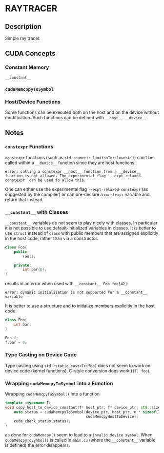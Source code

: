# RAYTRACER

## Description

Simple ray tracer.

## CUDA Concepts

### Constant Memory

`__constant__`

### `cudaMemcopyToSymbol`

### Host/Device Functions

Some functions can be executed both on the host and on the device without modification. Such functions can be defined with `__host__ __device__`.

## Notes

### `constexpr` Functions

`constexpr` functions (such as `std::numeric_limits<T>::lowest()`) can't be called within a `__device__` function since they are host functions:

```text
error: calling a constexpr __host__ function from a __device__ function is not allowed. The experimental flag '--expt-relaxed-constexpr' can be used to allow this.
```

One can either use the experimental flag `--expt-relaxed-constexpr` (as suggested by the compiler) or can pre-declare a `constexpr` variable and return that instead.

### `__constant__` with Classes

`__constant__` variables do not seem to play nicely with classes. In particular it is not possible to use default-initialized variables in classes. It is better to use `struct` instead of `class` with public members that are assigned explicitly in the host code, rather than via a constructor.

```cpp
class Foo{
    public:
        Foo();

    private:
        int bar{0};
}
```

results in an error when used with `__constant__ Foo foo[42]`:

```text
error: dynamic initialization is not supported for a __constant__ variable
```

It is better to use a structure and to initialize members explicitly in the host code:

```cpp
class Foo{
    int bar;
}

Foo f;
f.bar = 0;
```

### Type Casting on Device Code

Type casting using `std::static_cast<T>(foo)` does not seem to work on device code (kernel functions). C-style conversion does work (`(T) foo`).

### Wrapping `cudaMemcpyToSymbol` into a Function

Wrapping `cudaMemcpyToSymbol()` into a function

```cpp
template <typename T>
void copy_host_to_device_constant(T* host_ptr, T* device_ptr, std::size_t n) {
    auto status = cudaMemcpyToSymbol(device_ptr, host_ptr, n * sizeof(T), 0,
                                     cudaMemcpyHostToDevice);
    cuda_check_status(status);
}
```

as done for `cudaMemcpy()` seem to lead to a `invalid device symbol`. When `cudaMemcpyToSymbol()` is called in `main.cu` (where the `__constant__` variable is defined) the error disappears.
